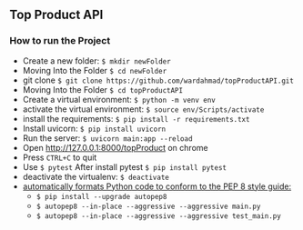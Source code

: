 ## Top Product API
### How to run the Project

* Create a new folder:
`$ mkdir newFolder`
* Moving Into the Folder
`$ cd newFolder`
* git clone
`$ git clone https://github.com/wardahmad/topProductAPI.git`
* Moving Into the Folder
`$ cd topProductAPI`
* Create a virtual environment:
`$ python -m venv env`
* activate the virtual environment:
`$ source env/Scripts/activate`
* install the requirements:
`$ pip install -r requirements.txt`
* Install uvicorn:
`$ pip install uvicorn`
* Run the server:
`$ uvicorn main:app --reload`
* Open <a>http://127.0.0.1:8000/topProduct</a>  on chrome
* Press `CTRL+C` to quit
* Use `$ pytest` After install pytest `$ pip install pytest`
* deactivate the virtualenv:
`$ deactivate`
* <a href="https://pypi.org/project/autopep8/">automatically formats Python code to conform to the PEP 8 style guide:</a>
    * `$ pip install --upgrade autopep8`
    * `$ autopep8 --in-place --aggressive --aggressive main.py`
    * `$ autopep8 --in-place --aggressive --aggressive test_main.py`
